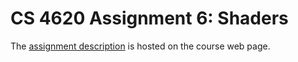 # CS 4620 Assignment 6: Shaders

The [assignment description](http://www.cs.cornell.edu/courses/cs4620/2020fa/assignments/shader.html) is hosted on the course web page.